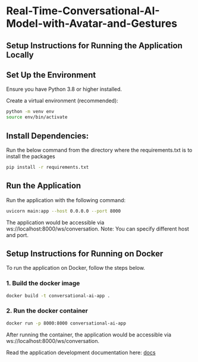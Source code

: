 # Real-Time-Conversational-AI-Model-with-Avatar-and-Gestures


## Setup Instructions for Running the Application Locally

## Set Up the Environment

Ensure you have Python 3.8 or higher installed.

Create a virtual environment (recommended):

```bash
python -m venv env
source env/bin/activate
```

## Install Dependencies:

Run the below command from the directory where the requirements.txt is to install the packages

```bash
pip install -r requirements.txt
```

## Run the Application

Run the application with the following command:

```bash
uvicorn main:app --host 0.0.0.0 --port 8000 
```
The application would be accessible via ws://localhost:8000/ws/conversation.
Note: You can specify different host and port.


## Setup Instructions for Running on Docker

To run the application on Docker, follow the steps below.

### 1. Build the docker image
```bash
docker build -t conversational-ai-app .
```

### 2. Run the docker container
```bash
docker run -p 8000:8000 conversational-ai-app
```

After running the container, the application would be accessible via ws://localhost:8000/ws/conversation.

Read the application development documentation here: [docs](https://github.com/abduIbasit/Real-Time-Conversational-AI-Model-with-Avatar-and-Gestures/blob/master/docs/DOCUMENTATION.md)
